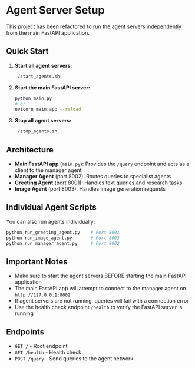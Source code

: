 # Agent Server Setup

This project has been refactored to run the agent servers independently from the main FastAPI application.

## Quick Start

1. **Start all agent servers:**
   ```bash
   ./start_agents.sh
   ```

2. **Start the main FastAPI server:**
   ```bash
   python main.py
   # or 
   uvicorn main:app --reload
   ```

3. **Stop all agent servers:**
   ```bash
   ./stop_agents.sh
   ```

## Architecture

- **Main FastAPI app** (`main.py`): Provides the `/query` endpoint and acts as a client to the manager agent
- **Manager Agent** (port 8002): Routes queries to specialist agents
- **Greeting Agent** (port 8001): Handles text queries and research tasks
- **Image Agent** (port 8003): Handles image generation requests

## Individual Agent Scripts

You can also run agents individually:

```bash
python run_greeting_agent.py    # Port 8001
python run_image_agent.py       # Port 8003  
python run_manager_agent.py     # Port 8002
```

## Important Notes

- Make sure to start the agent servers BEFORE starting the main FastAPI application
- The main FastAPI app will attempt to connect to the manager agent on `http://127.0.0.1:8002`
- If agent servers are not running, queries will fail with a connection error
- Use the health check endpoint `/health` to verify the FastAPI server is running

## Endpoints

- `GET /` - Root endpoint
- `GET /health` - Health check
- `POST /query` - Send queries to the agent network 